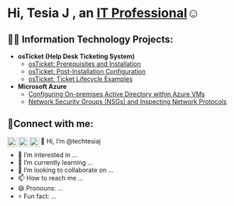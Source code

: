 <h1>Hi, Tesia J , an <a href="https://linkedin.com/in/Josh">IT Professional</a>☺</h1>

<h2>👨‍💻 Information Technology Projects:</h2>

- <b>osTicket (Help Desk Ticketing System)</b>
  - [osTicket: Prerequisites and Installation](https://github.com/techtesiaj/osticket-prereqs)
  - [osTicket: Post-Installation Configuration](https://github.com/techtesiaj/post-install-config)
  - [osTicket: Ticket Lifecycle Examples](https://github.com/techtesiaj/ticket-lifecycle)
- <b>Microsoft Azure</b>
  - [Configuring On-premises Active Directory within Azure VMs](https://github.com/techtesiaj/configure-ad)
  - [Network Security Groups (NSGs) and Inspecting Network Protocols](https://github.com/techtesiaj/azure-network-protocols)

<h2>🤳Connect with me:</h2>

[<img align="left" alt="Josh | Twitter" width="22px" src="https://cdn.jsdelivr.net/npm/simple-icons@v3/icons/twitter.svg" />][twitter]
[<img align="left" alt="Josh | LinkedIn" width="22px" src="https://cdn.jsdelivr.net/npm/simple-icons@v3/icons/linkedin.svg" />][linkedin]
[<img align="left" alt="Josh | Instagram" width="22px" src="https://cdn.jsdelivr.net/npm/simple-icons@v3/icons/instagram.svg" />][instagram]

[twitter]: https://twitter.com/Josh
[instagram]: https://www.instagram.com/Josh
[linkedin]: https://linkedin.com/in/Josh

👋 Hi, I’m @techtesiaj
- 👀 I’m interested in ...
- 🌱 I’m currently learning ...
- 💞️ I’m looking to collaborate on ...
- 📫 How to reach me ...
- 😄 Pronouns: ...
- ⚡ Fun fact: ...

<!---
techtesiaj/techtesiaj is a ✨ special ✨ repository because its `README.md` (this file) appears on your GitHub profile.
You can click the Preview link to take a look at your changes.
--->
